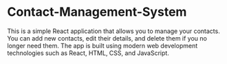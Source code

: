 # Contact-Management-System
This is a simple React application that allows you to manage your contacts. You can add new contacts, edit their details, and delete them if you no longer need them. The app is built using modern web development technologies such as React, HTML, CSS, and JavaScript.

